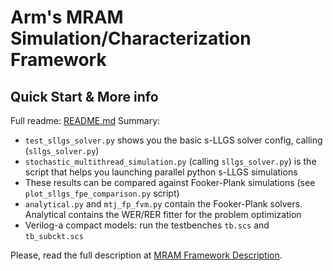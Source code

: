 # Arm's MRAM Simulation/Characterization Framework

## Quick Start & More info
Full readme: [README.md](../README.md)
Summary:
* `test_sllgs_solver.py` shows you the basic s-LLGS solver config, calling (`sllgs_solver.py`)
* `stochastic_multithread_simulation.py` (calling `sllgs_solver.py`) is the script
that helps you launching parallel python s-LLGS simulations
* These results can be compared against Fooker-Plank simulations (see `plot_sllgs_fpe_comparison.py` script)
* `analytical.py` and `mtj_fp_fvm.py` contain the Fooker-Plank solvers. Analytical contains the WER/RER fitter for the problem optimization
* Verilog-a compact models: run the testbenches `tb.scs` and `tb_subckt.scs`

Please, read the full description at [MRAM Framework Description](./doc/README.md).

